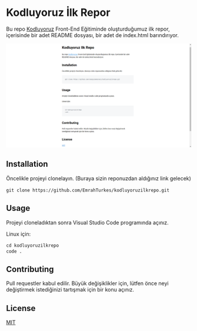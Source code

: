 # Kodluyoruz İlk Repor

Bu repo [Kodluyoruz](https://kodluyoruz.org) Front-End Eğitiminde oluşturduğumuz ilk repor, içerisinde bir adet README dosyası, bir adet de index.html barındırıyor.

![Foto](https://raw.githubusercontent.com/Kodluyoruz/taskforce/main/git/odev1/figures/markdown.png)

## Installation

Öncelikle projeyi clonelayın. (Buraya sizin reponuzdan aldığınız link gelecek)

`git clone https://github.com/EmrahTurkes/kodluyoruzilkrepo.git`

## Usage

Projeyi cloneladıktan sonra Visual Studio Code programında açınız.

Linux için:

```
cd kodluyoruzilkrepo
code .
```

## Contributing

Pull requestler kabul edilir. Büyük değişiklikler için, lütfen önce neyi değiştirmek istediğinizi tartışmak için bir konu açınız.

## License

[MIT](https://choosealicense.com/)